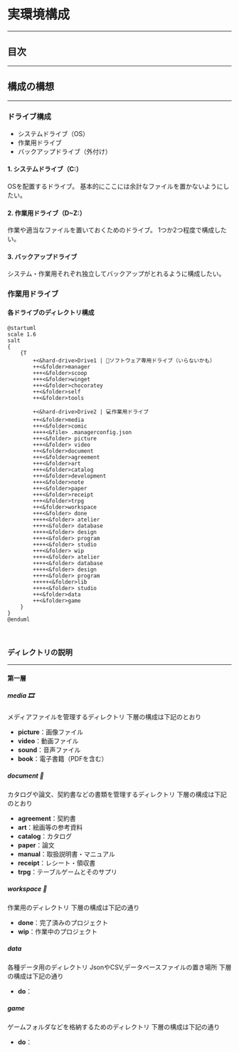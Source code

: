 # 実環境構成

---

## 目次

---

## 構成の構想

---

### ドライブ構成

* システムドライブ（OS）
* 作業用ドライブ
* バックアップドライブ（外付け）

#### 1. システムドライブ（C:）
OSを配置するドライブ。
基本的にここには余計なファイルを置かないようにしたい。

#### 2. 作業用ドライブ（D~Z:）
作業や適当なファイルを置いておくためのドライブ。
1つか2つ程度で構成したい。

#### 3. バックアップドライブ
システム・作業用それぞれ独立してバックアップがとれるように構成したい。



### 作業用ドライブ
#### 各ドライブのディレクトリ構成

```plantuml
@startuml
scale 1.6
salt
{
    {T
        +<&hard-drive>Drive1 | 💾ソフトウェア専用ドライブ（いらないかも）
        ++<&folder>manager
        +++<&folder>scoop
        +++<&folder>winget
        +++<&folder>chocoratey
        ++<&folder>self
        ++<&folder>tools

        +<&hard-drive>Drive2 | 💻作業用ドライブ
        ++<&folder>media
        +++<&folder>comic
        ++++<&file> .managerconfig.json
        +++<&folder> picture
        +++<&folder> video
        ++<&folder>document
        +++<&folder>agreement
        +++<&folder>art
        +++<&folder>catalog
        +++<&folder>development
        +++<&folder>note
        +++<&folder>paper
        +++<&folder>receipt
        +++<&folder>trpg
        ++<&folder>workspace
        +++<&folder> done
        ++++<&folder> atelier
        ++++<&folder> database
        ++++<&folder> design
        ++++<&folder> program
        ++++<&folder> studio
        +++<&folder> wip
        ++++<&folder> atelier
        ++++<&folder> database
        ++++<&folder> design
        ++++<&folder> program
        +++++<&folder>lib
        ++++<&folder> studio
        ++<&folder>data
        ++<&folder>game
    }
}
@enduml
```

</br>

### ディレクトリの説明

---

#### 第一層

##### media 🎞️

メディアファイルを管理するディレクトリ
下層の構成は下記のとおり

* **picture**：画像ファイル
* **video**：動画ファイル
* **sound**：音声ファイル
* **book**：電子書籍（PDFを含む）

##### document 📄

カタログや論文、契約書などの書類を管理するディレクトリ
下層の構成は下記のとおり

* **agreement**：契約書
* **art**：絵画等の参考資料
* **catalog**：カタログ
* **paper**：論文
* **manual**：取扱説明書・マニュアル
* **receipt**：レシート・領収書
* **trpg**：テーブルゲームとそのサプリ

##### workspace 💼

作業用のディレクトリ
下層の構成は下記の通り

* **done**：完了済みのプロジェクト
* **wip**：作業中のプロジェクト

##### data

各種データ用のディレクトリ
JsonやCSV,データベースファイルの置き場所
下層の構成は下記の通り

* **do**：

##### game

ゲームフォルダなどを格納するためのディレクトリ
下層の構成は下記の通り

* **do**：

